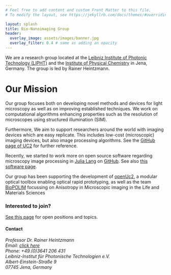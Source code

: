 ```yaml
---
# Feel free to add content and custom Front Matter to this file.
# To modify the layout, see https://jekyllrb.com/docs/themes/#overriding-theme-defaults

layout: splash
title: Bio-Nanoimaging Group
header:
  overlay_image: assets/images/banner.jpg
  overlay_filter: 0.4 # same as adding an opacity
---
```

We are a research group located at the [Leibniz Institute of Photonic Technology (LIPHT)](https://www.leibniz-ipht.de/en/homepage/) and the [Institute of Physical Chemistry](https://www.ipc.uni-jena.de/en/research-groups/heintzmann-group) in Jena, Germany.
The group is led by Rainer Heintzmann.

# Our Mission

Our group focuses both on developing novel methods and devices for light microscopy as well as on improving established techniques. 
We work on computational algorithms enhancing properties such as the resolution of microscopes using structured illumination (SIM).

Furthermore, We aim to support researchers around the world with imaging devices which are easy replicate. This includes low-cost (microscopic) imaging devices, but also image processing algorithms. See the [GitHub page of UC2](http://youseetoo.org) for further reference.

Recently, we started to work more on open source software regarding microscopy image processing in [Julia Lang](https://julialang.org/) on [GitHub](https://github.com/bionanoimaging/?q=&type=all&language=&sort=stargazers). See also [this software page](/software).

Our group has been supporting the development of [openUc2](https://github.com/openUC2/UC2-GIT), a modular optical toolbox enabling optical rapid prototyping, as well as the team [BioPOLIM](https://biopolim.de/) focussing on Anisotropy in Microscopic imaging in the Life and Materials Sciences

### Interested to join?
[See this page](/open_positions) for open positions and topics.


#### Contact
_Professor Dr. Rainer Heintzmann_<br>
_Email: [click here](https://mailhide.io/en/e/GKDvrXdl)_<br> 
_Phone: +49.(0)3641 206 431_<br>
_Leibniz-Institut für Photonische Technologien e.V._<br>
_Albert-Einstein-Straße 9_<br>
_07745 Jena, Germany_<br>


